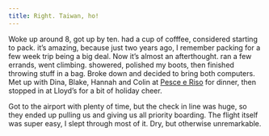 ```yaml
---
title: Right. Taiwan, ho!
---
```


Woke up around 8, got up by ten. had a cup of cofffee, considered starting to pack. it’s amazing, because just two years ago, I remember packing for a few week trip being a big deal.  Now it’s almost an afterthought. ran a few errands, went climbing. showered, polished my boots, then finished throwing stuff in a bag. Broke down and decided to bring both computers. Met up with Dina, Blake, Hannah and Colin at [Pesce e Riso]() for dinner, then stopped in at Lloyd’s for a bit of holiday cheer.

Got to the airport with plenty of time, but the check in line was huge, so they ended up pulling us and giving us all priority boarding. The flight itself was super easy, I slept through most of it. Dry, but otherwise unremarkable.